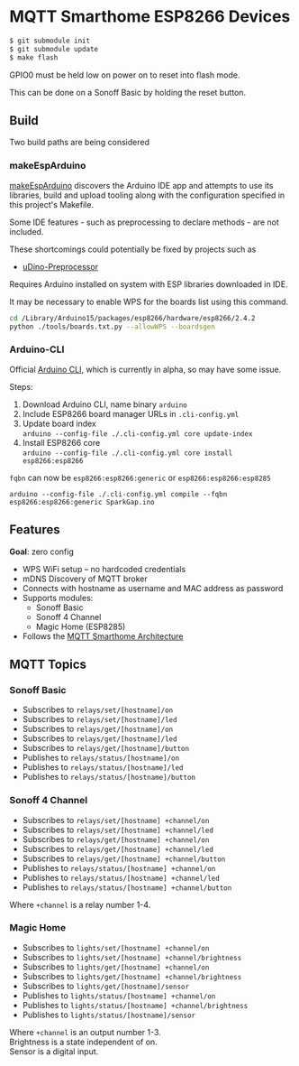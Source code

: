 # MQTT Smarthome ESP8266 Devices

```bash
$ git submodule init 
$ git submodule update
$ make flash
```

GPIO0 must be held low on power on to reset into flash mode.

This can be done on a Sonoff Basic by holding the reset button.

## Build

Two build paths are being considered

### makeEspArduino

[makeEspArduino](https://github.com/plerup/makeEspArduino) discovers the Arduino IDE app and attempts to use its
libraries, build and upload tooling along with the configuration specified in this project's Makefile.

Some IDE features - such as preprocessing to declare methods - are not included.

These shortcomings could potentially be fixed by projects such as
* [uDino-Preprocessor](https://github.com/michaelbaisch/uDino-Preprocessor)

Requires Arduino installed on system with ESP libraries downloaded in IDE.

It may be necessary to enable WPS for the boards list using this command.

```bash
cd /Library/Arduino15/packages/esp8266/hardware/esp8266/2.4.2
python ./tools/boards.txt.py --allowWPS --boardsgen
```

### Arduino-CLI

Official [Arduino CLI](https://github.com/arduino/arduino-cli), which is currently in alpha, so may have some issue.

Steps:

1. Download Arduino CLI, name binary `arduino`
2. Include ESP8266 board manager URLs in `.cli-config.yml`
3. Update board index  
  `arduino --config-file ./.cli-config.yml core update-index`
4. Install ESP8266 core  
  `arduino --config-file ./.cli-config.yml core install esp8266:esp8266`

`fqbn` can now be `esp8266:esp8266:generic` or `esp8266:esp8266:esp8285`

```
arduino --config-file ./.cli-config.yml compile --fqbn esp8266:esp8266:generic SparkGap.ino
```
## Features

**Goal**: zero config

* WPS WiFi setup – no hardcoded credentials
* mDNS Discovery of MQTT broker
* Connects with hostname as username and MAC address as password
* Supports modules:
  - Sonoff Basic
  - Sonoff 4 Channel
  - Magic Home (ESP8285)
* Follows the 
[MQTT Smarthome Architecture](https://github.com/mqtt-smarthome/mqtt-smarthome/blob/master/Architecture.md)

## MQTT Topics

### Sonoff Basic
* Subscribes to `relays/set/[hostname]/on`
* Subscribes to `relays/set/[hostname]/led`
* Subscribes to `relays/get/[hostname]/on`
* Subscribes to `relays/get/[hostname]/led`
* Subscribes to `relays/get/[hostname]/button`
* Publishes to `relays/status/[hostname]/on`
* Publishes to `relays/status/[hostname]/led`
* Publishes to `relays/status/[hostname]/button`

### Sonoff 4 Channel
* Subscribes to `relays/set/[hostname] +channel/on`
* Subscribes to `relays/set/[hostname] +channel/led`
* Subscribes to `relays/get/[hostname] +channel/on`
* Subscribes to `relays/get/[hostname] +channel/led`
* Subscribes to `relays/get/[hostname] +channel/button`
* Publishes to `relays/status/[hostname] +channel/on`
* Publishes to `relays/status/[hostname] +channel/led`
* Publishes to `relays/status/[hostname] +channel/button`

Where `+channel` is a relay number 1-4.

### Magic Home
* Subscribes to `lights/set/[hostname] +channel/on`
* Subscribes to `lights/set/[hostname] +channel/brightness`
* Subscribes to `lights/get/[hostname] +channel/on`
* Subscribes to `lights/get/[hostname] +channel/brightness`
* Subscribes to `lights/get/[hostname]/sensor`
* Publishes to `lights/status/[hostname] +channel/on`
* Publishes to `lights/status/[hostname] +channel/brightness`
* Publishes to `lights/status/[hostname]/sensor`

Where `+channel` is an output number 1-3.  
Brightness is a state independent of on.  
Sensor is a digital input.